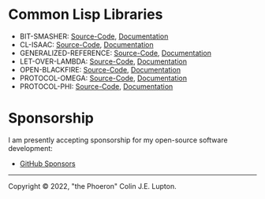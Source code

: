 # Common Lisp Libraries

- BIT-SMASHER: [Source-Code](https://github.com/thephoeron/bit-smasher), [Documentation](bit-smasher/)
- CL-ISAAC: [Source-Code](https://github.com/thephoeron/cl-isaac), [Documentation](cl-isaac/)
- GENERALIZED-REFERENCE: [Source-Code](https://github.com/thephoeron/generalized-reference), [Documentation](generalized-reference/)
- LET-OVER-LAMBDA: [Source-Code](https://github.com/thephoeron/let-over-lambda), [Documentation](let-over-lambda/)
- OPEN-BLACKFIRE: [Source-Code](https://github.com/thephoeron/open-blackfire), [Documentation](open-blackfire/)
- PROTOCOL-OMEGA: [Source-Code](https://github.com/thephoeron/protocol-omega), [Documentation](protocol-omega/)
- PROTOCOL-PHI: [Source-Code](https://github.com/thephoeron/protocol-phi), [Documentation](protocol-phi/)

# Sponsorship

I am presently accepting sponsorship for my open-source software development:

- [GitHub Sponsors](https://github.com/sponsors/thephoeron)

---

Copyright &copy; 2022, "the Phoeron" Colin J.E. Lupton.
